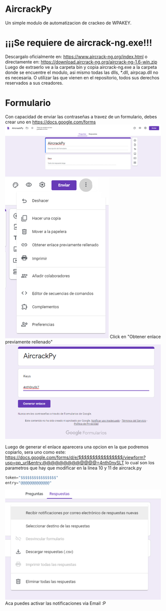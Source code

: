 # AircrackPy

Un simple modulo de automatizacion de crackeo de WPAKEY.

# ¡¡¡Se requiere de aircrack-ng.exe!!!
Descargalo oficialmente en: https://www.aircrack-ng.org/index.html o directamente en: https://download.aircrack-ng.org/aircrack-ng-1.6-win.zip
Luego de extraerlo ve a la carpeta bin y copia aircrack-ng.exe a la carpeta donde se encuentre el modulo, asi mismo todas las dlls, *.dll, airpcap.dll no es necesaria. 
O utilizar las que vienen en el repositorio, todos sus derechos reservados a sus creadores.


# Formulario
Con capacidad de enviar las contraseñas a travez de un formulario, debes crear uno en https://docs.google.com/forms
![HOLA](https://raw.githubusercontent.com/4nth0nySLT/AircrackPy/master/1.png)
![HOLA](https://raw.githubusercontent.com/4nth0nySLT/AircrackPy/master/2.png)
Click en "Obtener enlace previamente rellenado"
![HOLA](https://raw.githubusercontent.com/4nth0nySLT/AircrackPy/master/3.png)


Luego de generar el enlace aparecera una opcion en la que podremos copiarlo, sera uno como este:
https://docs.google.com/forms/d/e/$$$$$$$$$$$$$$$$/viewform?usp=pp_url&entry.@@@@@@@@@@@@@=4nth0nySLT
lo cual son los parametros que hay que modificar en la linea 10 y 11 de aircrack.py

```python
token="$$$$$$$$$$$$$$$$"
entry="@@@@@@@@@@@@@"
```

![HOLA](https://raw.githubusercontent.com/4nth0nySLT/AircrackPy/master/4.png)
Aca puedes activar las notificaciones via Email :P
